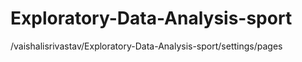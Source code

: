 # Exploratory-Data-Analysis-sport
/vaishalisrivastav/Exploratory-Data-Analysis-sport/settings/pages
